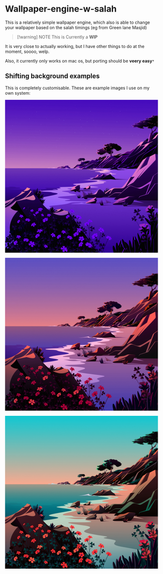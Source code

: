 # Wallpaper-engine-w-salah

This is a relatively simple wallpaper engine, which also is able to change your wallpaper based on the salah timings (eg from Green lane Masjid)

> [!warning] NOTE
> This is Currently a **WIP**

It is very close to actually working, but I have other things to do at the moment, soooo, welp.

Also, it currently only works on mac os, but porting should be **veery easy**`*`


## Shifting background examples

This is completely customisable. These are example images I use on my own system:


![Early in the morning](Images/Big_Sur_Beach_2-3.jpg)

![Not as early](Images/Big_Sur_Beach_2-4.jpg)

![almost midday](Images/Big_Sur_Beach_2-5.jpg)

